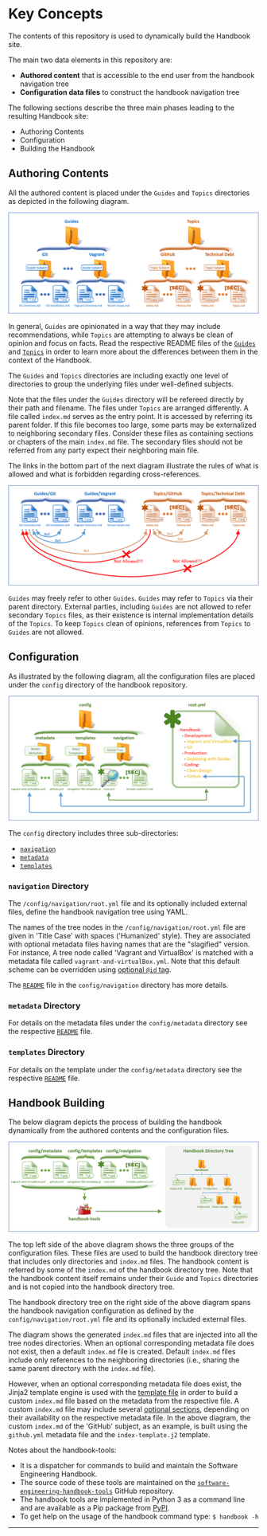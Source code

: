 # Key Concepts

The contents of this repository is used to dynamically build the Handbook site. 

The main two data elements in this repository are:

- **Authored content** that is accessible to the end user from the handbook navigation tree 
- **Configuration data files** to construct the handbook navigation tree

The following sections describe the three main phases leading to the resulting Handbook site:

- Authoring Contents
- Configuration
- Building the Handbook

## Authoring Contents

All the authored content is placed under the `Guides` and `Topics` directories as depicted in the 
following diagram.

![Guides and Topics directories][1]

In general, `Guides` are opinionated in a way that they may include recommendations, while `Topics` 
are attempting to always be clean of opinion and focus on facts. Read the respective README files of 
the [`Guides`][2] and [`Topics`][3] in order to learn more about the differences between them in the 
context of the Handbook.

The `Guides` and `Topics` directories are including exactly one level of directories to group 
the underlying files under well-defined subjects.

Note that the files under the `Guides` directory will be refereed directly by their path and 
filename. The files under `Topics` are arranged differently. A file called `index.md` serves as the 
entry point. It is accessed by referring its parent folder. If this file becomes too large, some 
parts may be externalized to neighboring secondary files. Consider these files as containing 
sections or chapters of the main `index.md` file. The secondary files should not be referred from 
any party expect their neighboring main file.

The links in the bottom part of the next diagram illustrate the rules of what is allowed and what is 
forbidden regarding cross-references. 

![Guides and Topics links rules][4]

`Guides` may freely refer to other `Guides`. `Guides` may refer to `Topics` via their parent 
directory. External parties, including `Guides` are not allowed to refer secondary `Topics` files, 
as their existence is internal implementation details of the `Topics`. To keep `Topics` clean of 
opinions, references from `Topics` to `Guides` are not allowed.

## Configuration

As illustrated by the following diagram, all the configuration files are placed under the `config` 
directory of the handbook repository.

![Configuration files][5]

The `config` directory includes three sub-directories:

- [`navigation`][6]
- [`metadata`][7]
- [`templates`][8]

### `navigation` Directory

The `/config/navigation/root.yml` file and its optionally included external files, define the 
handbook navigation tree using YAML.

The names of the tree nodes in the `/config/navigation/root.yml` file are given in 'Title Case' with 
spaces ('Humanized' style). They are associated with optional metadata files having names that are
the "slagified" version. For instance, A tree node called 'Vagrant and VirtualBox' is matched with
a metadata file called `vagrant-and-virtualBox.yml`. Note that this default scheme can be overridden
using [optional `@id` tag][6]. 

The [`README`][6] file in the `config/navigation` directory has more details.

### `metadata` Directory

For details on the metadata files under the `config/metadata` directory see the respective 
[`README`][7] file.

### `templates` Directory

For details on the template under the `config/metadata` directory see the respective [`README`][8] 
file.

## Handbook Building

The below diagram depicts the process of building the handbook dynamically from the authored 
contents and the configuration files.

![handbook building][9]

The top left side of the above diagram shows the three groups of the configuration files. These
files are used to build the handbook directory tree that includes only directories and `index.md`
files. The handbook content is referred by some of the `index.md` of the handbook directory tree. 
Note that the handbook content itself remains under their `Guide` and `Topics` directories and is 
not copied into the handbook directory tree.

The handbook directory tree on the right side of the above diagram spans the handbook navigation 
configuration as defined by the `config/navigation/root.yml` file and its optionally included 
external files. 

The diagram shows the generated `index.md` files that are injected into all the tree nodes 
directories. When an optional corresponding metadata file does not exist, then a default `index.md` 
file is created. Default `index.md` files include only references to the neighboring directories 
(i.e., sharing the same parent directory with the `index.md` file).

However, when an optional corresponding metadata file does exist, the Jinja2 template engine is used 
with the [template file][10] in order to build a custom `index.md` file based on the metadata from 
the respective file. A custom `index.md` file may include several [optional sections][7], depending 
on their availability on the respective metadata file. In the above diagram, the custom `index.md` 
of the 'GitHub' subject, as an example, is built using the `github.yml` metadata file and the 
`index-template.j2` template.

Notes about the handbook-tools:

- It is a dispatcher for commands to build and maintain the Software Engineering Handbook.
- The source code of these tools are maintained on the [`software-engineering-handbook-tools`][11]
  GitHub repository.
- The handbook tools are implemented in Python 3 as a command line and are available as a Pip 
  package from [PyPI][12].
- To get help on the usage of the handbook command type: `$ handbook -h`

---

[1]: /images/key-concepts/guides-and-topics.png
[2]: /Guides/README
[3]: /Topics/README

[4]: /images/key-concepts/guides-and-topics-links-rules.png

[5]: /images/key-concepts/configuration-files.png
[6]: /config/navigation/README
[7]: /config/metdata/README
[8]: /config/templates/README
[9]: /images/key-concepts/handbook-building.png
[10]: /config/templates/index-template.j2
[11]: https://github.com/uribench/software-engineering-handbook-tools
[12]: https://pypi.org/project/handbook-tools/
